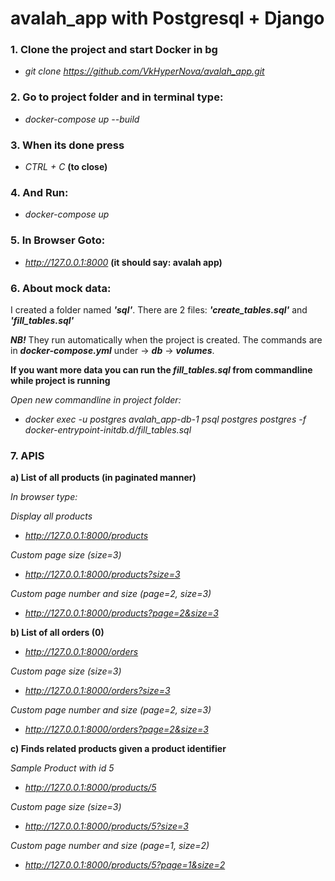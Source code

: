 # avalah_app with Postgresql + Django


### 1. Clone the project and start Docker in bg

- _git clone https://github.com/VkHyperNova/avalah_app.git_

### 2. Go to project folder and in terminal type:

- _docker-compose up --build_

### 3. When its done press

- _CTRL + C_ **(to close)**

### 4. And Run:

- _docker-compose up_

### 5. In Browser Goto:

- _http://127.0.0.1:8000_ **(it should say: avalah app)**

### 6. About mock data:

 I created a folder named **_'sql'_**. There are 2 files: **_'create_tables.sql'_** and **_'fill_tables.sql'_**


**_NB!_** They run automatically when the project is created. The commands are in **_docker-compose.yml_** under -> **_db_** -> **_volumes_**.

**If you want more data you can run the _fill_tables.sql_ from commandline while project is running**

_Open new commandline in project folder:_

- _docker exec -u postgres avalah_app-db-1 psql postgres postgres -f docker-entrypoint-initdb.d/fill_tables.sql_

### 7. APIS

 **a) List of all products (in paginated manner)**

_In browser type:_

_Display all products_

- _http://127.0.0.1:8000/products_

_Custom page size (size=3)_

- _http://127.0.0.1:8000/products?size=3_

_Custom page number and size (page=2, size=3)_

- _http://127.0.0.1:8000/products?page=2&size=3_


**b) List of all orders (0)**

- _http://127.0.0.1:8000/orders_

_Custom page size (size=3)_

- _http://127.0.0.1:8000/orders?size=3_

_Custom page number and size (page=2, size=3)_

- _http://127.0.0.1:8000/orders?page=2&size=3_


**c) Finds related products given a product identifier**

_Sample Product with id 5_

- _http://127.0.0.1:8000/products/5_

_Custom page size (size=3)_

- _http://127.0.0.1:8000/products/5?size=3_
 
_Custom page number and size (page=1, size=2)_

- _http://127.0.0.1:8000/products/5?page=1&size=2_


